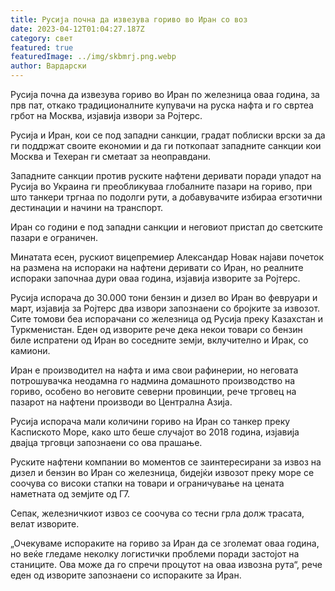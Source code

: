```yaml
---
title: Русија почна да извезува гориво во Иран со воз
date: 2023-04-12T01:04:27.187Z
category: свет
featured: true
featuredImage: ../img/skbmrj.png.webp
author: Вардарски
---
```


Русија почна да извезува гориво во Иран по железница оваа година, за прв пат, откако традиционалните купувачи на руска нафта и го свртеа грбот на Москва, изјавија извори за Ројтерс.

Русија и Иран, кои се под западни санкции, градат поблиски врски за да ги поддржат своите економии и да ги поткопаат западните санкции кои Москва и Техеран ги сметаат за неоправдани.

Западните санкции против руските нафтени деривати поради упадот на Русија во Украина ги преобликуваа глобалните пазари на гориво, при што танкери тргнаа по подолги рути, а добавувачите избираа егзотични дестинации и начини на транспорт.

Иран со години е под западни санкции и неговиот пристап до светските пазари е ограничен.

Минатата есен, рускиот вицепремиер Александар Новак најави почеток на размена на испораки на нафтени деривати со Иран, но реалните испораки започнаа дури оваа година, изјавија изворите за Ројтерс.

Русија испорача до 30.000 тони бензин и дизел во Иран во февруари и март, изјавија за Ројтерс два извори запознаени со бројките за извозот.
Сите томови беа испорачани со железница од Русија преку Казахстан и Туркменистан. Еден од изворите рече дека некои товари со бензин биле испратени од Иран во соседните земји, вклучително и Ирак, со камиони.

Иран е производител на нафта и има свои рафинерии, но неговата потрошувачка неодамна го надмина домашното производство на гориво, особено во неговите северни провинции, рече трговец на пазарот на нафтени производи во Централна Азија.

Русија испорача мали количини гориво на Иран со танкер преку Каспиското Море, како што беше случајот во 2018 година, изјавија двајца трговци запознаени со ова прашање.

Руските нафтени компании во моментов се заинтересирани за извоз на дизел и бензин во Иран со железница, бидејќи извозот преку море се соочува со високи стапки на товари и ограничување на цената наметната од земјите од Г7.

Сепак, железничкиот извоз се соочува со тесни грла долж трасата, велат изворите.

„Очекуваме испораките на гориво за Иран да се зголемат оваа година, но веќе гледаме неколку логистички проблеми поради застојот на станиците. Ова може да го спречи процутот на оваа извозна рута“, рече еден од изворите запознаени со испораките за Иран.
